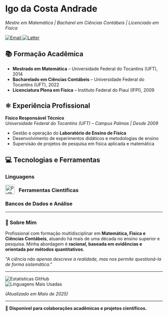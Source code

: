 # Igo da Costa Andrade

*Mestre em Matemática | Bacharel em Ciências Contábeis | Licenciado em Física*  

<p align="left">
  <a href="mailto:costandrad@gmail.com">
    <img src="https://img.shields.io/badge/Email-D14836?style=flat-square&logo=gmail&logoColor=white&width=200&height=36" alt="Email" style="vertical-align:top;">
  </a>
  
  <a href="http://lattes.cnpq.br/9812776894168057" target="_blank">
    <img src="https://img.shields.io/badge/Lattes-1E90FF?style=flat-square&logo=google-scholar&logoColor=white&width=200&height=36" alt="Latter" style="vertical-align:top;">
  </a>
</p>

## 📚 Formação Acadêmica  
- **Mestrado em Matemática** – Universidade Federal do Tocantins (UFT), 2014  
- **Bacharelado em Ciências Contábeis** – Universidade Federal do Tocantins (UFT), 2022  
- **Licenciatura Plena em Física** – Instituto Federal do Piauí (IFPI), 2009  

## ⚛️ Experiência Profissional  
**Físico Responsável Técnico**  
*Universidade Federal do Tocantins (UFT) – Campus Palmas | Desde 2009*  
- Gestão e operação do **Laboratório de Ensino de Física**  
- Desenvolvimento de experimentos didáticos e metodologias de ensino  
- Supervisão de projetos de pesquisa em física aplicada e matemática  
 

## 💻 Tecnologias e Ferramentas  

### Linguagens
<div style="display: block">
<img 
    align="left"
    alt="Python"
    title="Python"
    width="30px"
    style="padding-right: 10px;"
    src="https://cdn.jsdelivr.net/gh/devicons/devicon@latest/icons/python/python-original-wordmark.svg" 
/>
</div>


### Ferramentas Científicas
### Bancos de Dados e Análise 


---  

### 🔎 Sobre Mim  
Profissional com formação multidisciplinar em **Matemática, Física e Ciências Contábeis**, atuando há mais de uma década no ensino superior e pesquisa. Minha abordagem é **racional, baseada em evidências e orientada por métodos quantitativos**.  

*"A ciência não apenas descreve a realidade, mas nos permite questioná-la de forma sistemática."*  

---  

![Estatísticas GitHub](https://github-readme-stats.vercel.app/api?username=costandrad&show_icons=true&theme=algolia&hide_border=true&include_all_commits=true)  
![Linguagens Mais Usadas](https://github-readme-stats.vercel.app/api/top-langs/?username=costandrad&layout=compact&theme=algolia&hide_border=true)  

*(Atualizado em Maio de 2025)*  

---  

🔹 **Disponível para colaborações acadêmicas e projetos científicos.**